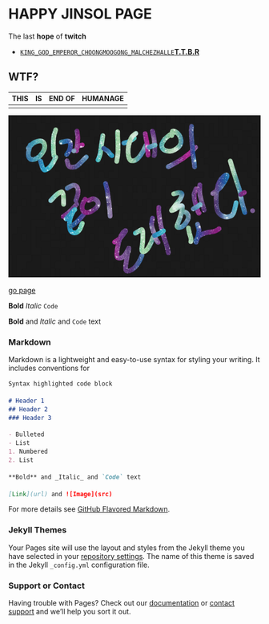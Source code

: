 # HAPPY JINSOL PAGE #

The last **hope** of **twitch**
* [`KING_GOD_EMPEROR_CHOONGMOOGONG_MALCHEZHALLE`**T.T.B.R**](https://www.twitch.tv/2chamcham2)

## WTF?

THIS | IS | END OF | HUMANAGE
--- | ------------- | ------- | ------
 |  |  | 

![Image](https://github.com/bosu-301/test_githubpage/blob/master/human.PNG?raw=true)


[go page]( https://bosu-301.github.io/test_githubpage/)

**Bold** _Italic_ `Code`

**Bold** and _Italic_ and `Code` text

### Markdown

Markdown is a lightweight and easy-to-use syntax for styling your writing. It includes conventions for

```markdown
Syntax highlighted code block

# Header 1
## Header 2
### Header 3

- Bulleted
- List
1. Numbered
2. List

**Bold** and _Italic_ and `Code` text

[Link](url) and ![Image](src)
```

For more details see [GitHub Flavored Markdown](https://guides.github.com/features/mastering-markdown/).

### Jekyll Themes

Your Pages site will use the layout and styles from the Jekyll theme you have selected in your [repository settings](https://github.com/bosu-301/test_githubpage/settings). The name of this theme is saved in the Jekyll `_config.yml` configuration file.

### Support or Contact

Having trouble with Pages? Check out our [documentation](https://help.github.com/categories/github-pages-basics/) or [contact support](https://github.com/contact) and we’ll help you sort it out.
